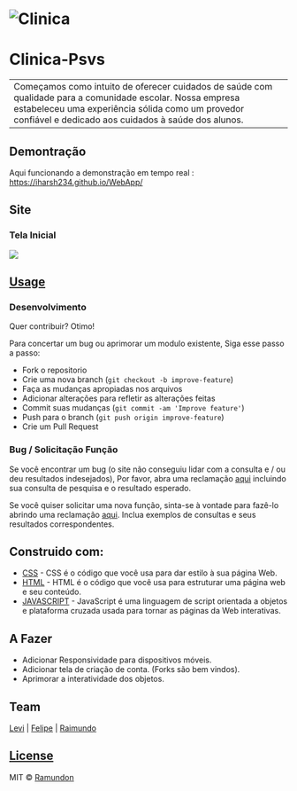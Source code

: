 # 
# ![Clinica](https://ramundongogo.github.io/clinica/logo_clinica.png)
# Clinica-Psvs
<table>
<tr>
<td>
  Começamos como intuito de oferecer cuidados de saúde com qualidade para a comunidade escolar. Nossa empresa estabeleceu uma experiência sólida como um provedor confiável e dedicado aos cuidados à saúde dos alunos.

</td>
</tr>
</table>


## Demontração
Aqui funcionando a demonstração em tempo real :  https://iharsh234.github.io/WebApp/


## Site

### Tela Inicial

![](https://ramundongogo.github.io/clinica/telainicio.png)


## [Usage](https://iharsh234.github.io/WebApp/) 

### Desenvolvimento
Quer contribuir? Otimo!

Para concertar um bug ou aprimorar um modulo existente, Siga esse passo a passo:

- Fork o repositorio
- Crie uma nova branch (`git checkout -b improve-feature`)
- Faça as mudanças apropiadas nos arquivos
- Adicionar alterações para refletir as alterações feitas
- Commit suas mudanças (`git commit -am 'Improve feature'`)
- Push para o branch (`git push origin improve-feature`)
- Crie um Pull Request 

### Bug / Solicitação Função

Se você encontrar um bug (o site não conseguiu lidar com a consulta e / ou deu resultados indesejados), Por favor, abra uma reclamação [aqui](https://github.com/ramundongogo/Clinica-Psvs/Reclamação/new) incluindo sua consulta de pesquisa e o resultado esperado.

Se você quiser solicitar uma nova função, sinta-se à vontade para fazê-lo abrindo uma reclamação [aqui](https://github.com/ramundongogo/Clinica-Psvs/Reclamação/new). Inclua exemplos de consultas e seus resultados correspondentes.


## Construido com: 

- [CSS](https://developer.mozilla.org/pt-BR/docs/Learn/Getting_started_with_the_web/CSS_basics) - CSS é o código que você usa para dar estilo à sua página Web.
- [HTML](https://developer.mozilla.org/pt-BR/docs/Learn/Getting_started_with_the_web/HTML_basics) - HTML é o código que você usa para estruturar uma página web e seu conteúdo.
- [JAVASCRIPT](https://developer.mozilla.org/pt-BR/docs/Web/JavaScript/Guide/Introduction) - JavaScript é uma linguagem de script orientada a objetos e plataforma cruzada usada para tornar as páginas da Web interativas.


## A Fazer
- Adicionar Responsividade para dispositivos móveis.
- Adicionar tela de criação de conta. (Forks são bem vindos).
- Aprimorar a interatividade dos objetos.

## Team

[Levi](https://github.com/EMANUELLEVI10) | [Felipe](https://github.com/felipefg4) |  [Raimundo](https://github.com/ramundongogo)

## [License](https://github.com/iharsh234/WebApp/blob/master/LICENSE.md)

MIT © [Ramundon](https://github.com/ramundongogo)

